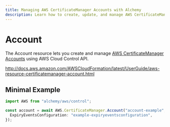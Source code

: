 ```yaml
---
title: Managing AWS CertificateManager Accounts with Alchemy
description: Learn how to create, update, and manage AWS CertificateManager Accounts using Alchemy Cloud Control.
---
```


# Account

The Account resource lets you create and manage [AWS CertificateManager Accounts](https://docs.aws.amazon.com/certificatemanager/latest/userguide/) using AWS Cloud Control API.

http://docs.aws.amazon.com/AWSCloudFormation/latest/UserGuide/aws-resource-certificatemanager-account.html

## Minimal Example

```ts
import AWS from "alchemy/aws/control";

const account = await AWS.CertificateManager.Account("account-example", {
  ExpiryEventsConfiguration: "example-expiryeventsconfiguration",
});
```

